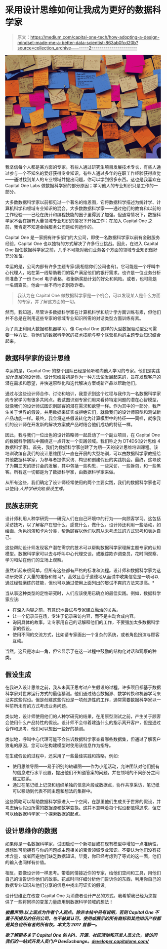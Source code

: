 # 采用设计思维如何让我成为更好的数据科学家

> 原文：<https://medium.com/capital-one-tech/how-adopting-a-design-mindset-made-me-a-better-data-scientist-863ab0fcd20b?source=collection_archive---------2----------------------->

![](img/0eea640f93f132c24e8aa755934c3701.png)

我坚信每个人都是某方面的专家。有些人通过研究生项目发展技术专长，有些人通过参与一个不知名的爱好获得专业知识，有些人通过多年的在职工作经验获得直觉——通过找到某人的专业领域并提出问题，你可以学到很多东西。这也是我喜欢在 Capital One Labs 做数据科学家的部分原因；学习他人的专业知识只是工作的一部分。

大多数数据科学家以前都见过一个著名的维恩图，它将数据科学描述为统计学、计算机科学和领域专业知识的混合。大多数数据科学家——通过他们的教育和以前的工作经验——已经在统计和编程技能的圈子里得到了加强。但通常情况下，数据科学家不会在拥有大量领域专业知识的情况下开始工作；在加入 Capital One 之前，我肯定不知道金融服务公司是如何运作的。

Capital One 是一家拥有许多部门的大公司，即使一名数据科学家以前有金融服务经验，Capital One 也以独特的方式解决了许多行业挑战。因此，在进入 Capital One 担任数据科学家之前，几乎不可能对我们业务各个方面的领域专业知识做好充分准备。

幸运的是，公司内部有许多主题专家(我相信你们公司也有)。它可能是一个呼叫中心代理人，站在第一线帮助我们的客户满足他们的银行需求。也许是一位业务分析师准备了一份 Excel 电子表格，权衡新奖励计划的好处和风险。或者，也可能是一名调查员，他会一丝不苟地识别欺诈者。

> 我认为在 Capital One 做数据科学家是一个机会，可以发现某人是什么方面的专家，并了解这方面的一切。

然而，我知道，尽管许多数据科学家在计算机科学和统计学方面训练有素，但他们并不总是在利用这些专家的领域专业知识所需的对话类型方面训练有素。

为了真正利用大数据和机器学习，像 Capital One 这样的大型数据驱动型公司需要一种方法，将他们的数据科学家的技术技能与整个联营机构的主题专业知识结合起来。

## **数据科学家的设计思维**

幸运的是，Capital One 的整个团队已经是倾听和向他人学习的专家。他们是实践*设计思维*的设计师。设计思维最初是作为一种方法论发展起来的，旨在发现客户的潜在需求和愿望，并快速原型化和迭代解决方案或新产品以帮助他们。

通过与这些设计师合作、讨论和培训，我意识到这个过程与我作为一名数据科学家向专家学习有很多共同点。我试图识别专家们用来看待特定问题的潜在心智模型，就像我们的设计师试图识别顾客的潜在需求和欲望一样。作为其中的一部分，我产生关于世界的假设，并用数据来证实或拒绝它们，就像我们的设计师原型和测试新产品功能一样。最终，我会将这些假设转化为计算模型中的特征——同样，就像我们的设计师在开发新的解决方案或产品时结合他们成功的特征一样。

因此，我与我们一位出色的设计策略师一起启动了一个副业项目，在 Capital One 的数据科学团队中围绕这一点开发一个实践领域。我们称之为 DT4DS(设计思维 4 数据科学家)。首先，我们为数据科学家创建了为期一天的设计思维培训课程。该培训改编自我们的设计思维团队一直在开展的大型培训，可以由数据科学家教授给其他数据科学家，为参与者提供采访、构思和创建假设的实践机会。最终，这导致了为期三天的研讨会的发展，其中包括一些构思，一些采访，一些拆包，和一些黑客。所有这一切都是为了数据科学家，由数据科学家来做。

从所有这些，我们确定了设计师经常使用的两个主要实践，我们的数据科学家也可以使用:*人种学研究*和*假设生成。*

## **民族志研究**

设计师利用人种学研究——研究人们在自己环境中的行为——向顾客学习。这包括采访技巧，以了解客户在想什么，感觉什么，做什么。设计师还利用一些活动，如绘画、角色扮演和卡片分类，帮助顾客以他们以前从未考虑过的方式思考和表达自己。

这些帮助设计师发现客户潜在需求的技术可以帮助数据科学家理解主题专家的认知模型。数据科学家可以去与呼叫中心代理交谈，或跟踪欺诈调查员，花时间观察、学习和站在他们的立场上观察。

虽然听起来很简单，但所有这些都有严格的标准和流程。设计师和数据科学家为这项研究做了大量的准备和练习*。高效且合乎道德地从面试中收集信息是一项可以通过经验磨练的技能，但也可以通过使用上面列出的屡试不爽的方法来提高。*

当从事这种类型的定性研究时，人们应该使用已确立的最佳实践。例如，数据科学家应该:

*   在深入内容之前，有意识地尝试与专家建立融洽的关系。
*   让一个记录员在场，专注于记录采访内容，而不是主动合成内容。
*   询问具体的故事，让专家用自己的话解释他们的工作，不要强加太多数据科学家的假设。
*   使用不同的交流方式，比如请专家画出一个复杂的系统，或者角色扮演与顾客互动。

当然，这只是冰山一角，但它显示了在这一过程中鼓励的结构化对话和观察的种类。

## **假设生成**

在我进入设计思维之前，我从未真正思考过产生假设的过程。许多项目都基于数据科学家对世界运行方式的最佳猜测。他们通过结合数据源、数学转换和机器学习来证实这些假设。但是创建这些假设是一项创造性的工作，通常需要数据科学家以一种前所未有的方式考虑业务问题。

类似地，设计师使用他们的人种学研究的结果，在用原型测试之前，产生关于顾客会使用什么产品特性的假设。设计师不会带着建造什么的指示离开客户，但是通过合作和思考，他们可以想出一些好的猜测。

类似地，呼叫中心代理可能不会告诉数据科学家查看哪些数据集，但通过了解客户致电的原因，您可以在构建模型时使用该信息作为指导。

在生成假设的过程中，还采用了一些最佳实践和策略，例如:

*   使用思维导图——易于识别的轴辐图——作为小组活动，允许团队对他们拥有的信息进行水平设置，提出他们不知道答案的问题，并在领域的不同部分之间建立联系。
*   通过在笔记纸上记录和组织单独的信息片段或数据点，协作共享采访，笔记纸可以移动到代表不同主题和想法的集群中。

这些策略可以帮助数据科学家进入一个空间，在那里他们生成关于世界的假设，并考虑确认假设所需的数据源和数学变换。这并不意味着每个假设都值得追求，但它可以给数据科学家一个探索数据的起点。

## **设计思维你的数据**

如果你是一名数据科学家，试图启动一个新项目或在现有模型中增加一点准确性，想想谁可能拥有与你的问题或主题相关的宝贵领域专业知识。不要认为他们没有技术含量，或者回避他们缺乏数据知识。毕竟，你已经考虑到了等式的这一面，他们的输入也同样有价值。

相反，要像设计师一样思考。带着同情接近你的专家，给他们空间和工具，用他们自己的话告诉你他们的故事。花点时间仔细分析他们告诉你的东西，利用你自己的数据专业知识从他们分享的信息中找出可证实的假设。

设计思维正在改变 Capital One 为消费者设计产品的方式。我希望我已经为您提供了一些将同样的变革力量应用到数据科学领域的想法！

***披露声明:以上观点为作者个人观点。除非本帖中另有说明，否则 Capital One 不属于所提及的任何公司，也不被其认可。使用或展示的所有商标和其他知识产权都是其各自所有者的所有权。本文为 2017 首都一。***

***欲了解更多关于 Capital One 的 API、开源、社区活动和开发人员文化，请访问我们的一站式开发人员门户 DevExchange。***[***developer.capitalone.com/***](https://developer.capitalone.com/)